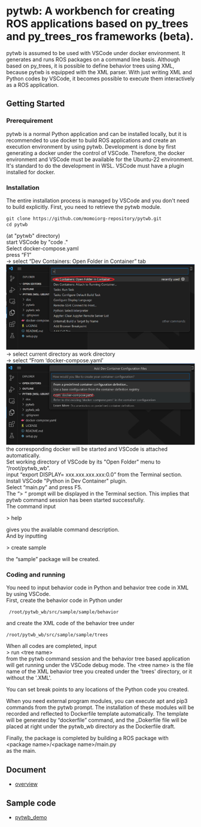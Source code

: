 # pytwb: A workbench for creating ROS applications based on py_trees and py_trees_ros frameworks (beta).
pytwb is assumed to be used with VSCode under docker environment. It generates and runs ROS packages on a command line basis. Although based on py_trees, it is possible to define behavior trees using XML, because pytwb is equipped with the XML parser.  With just writing XML and Python codes by VSCode, it becomes possible to execute them interactively as a ROS application.

## Getting Started
### Prerequirement
pytwb is a normal Python application and can be installed locally, but it is recommended to use docker to build ROS applications and create an execution environment by using pytwb. Development is done by first generating a docker under the control of VSCode. Therefore, the docker environment and VSCode must be available for the Ubuntu-22 environment. It's standard to do the development in WSL. VSCode must have a plugin installed for docker.

### Installation
The entire installation process is managed by VSCode and you don't need to build explicitly.
First, you need to retrieve the pytwb module.

```
git clone https://github.com/momoiorg-repository/pytwb.git
cd pytwb
```
(at "pytwb" directory)  
start VSCode by "code ."  
Select docker-compose.yaml  
press “F1”  
 -> select “Dev Containers: Open Folder in Container” tab  
![Open Folder in Container](doc/resource/VSCode1.jpg)  
 -> select current directory as work directory  
 -> select “From ‘docker-compose.yaml’  
![Open Folder in Container](doc/resource/VSCode2.jpg)  
the corresponding docker will be started and VSCode is attached automatically.  
Set working directory of VSCode by its "Open Folder" menu to “/root/pytwb_wb”.  
input “export DISPLAY= xxx.xxx.xxx.xxx:0.0” from the Terminal section.  
Install VSCode "Python in Dev Container" plugin.  
Select “main.py” and press F5.  
The “> “ prompt will be displayed in the Terminal section.   This implies that pytwb command session has been started successfully.  
The command input  

\> help

gives you the available command description.  
And by inputting

\> create sample

the “sample” package will be created.

### Coding and running
You need to input behavior code in Python and behavior tree code in XML by using VSCode.    
First, create the behavior code in Python under  
```
 /root/pytwb_wb/src/sample/sample/behavior  
```
and create the XML code of the behavior tree under  
```
/root/pytwb_wb/src/sample/sample/trees
```

When all codes are completed, input  
\> run \<tree name\>  
from the pytwb command session and the behavior tree based application will get running under the VSCode debug mode.
The \<tree name\> is the file name of the XML behavior tree you created under the 'trees' directory, or it without the '.XML'.

You can set break points to any locations of the Python code you created.

When you need external program modules, you can execute apt and pip3 commands from the pytwb prompt.  The installation of these modules will be recorded and reflected to Dockerfile template automatically.  The template will be generated by “dockerfile” command, and the _Dokerfile file will be placed at right under the pytwb_wb directory as the Dockerfile draft.

Finally, the package is completed by building a ROS package with  
\<package name\>/\<package name\>/main.py  
as the main.

## Document
- [overview](doc/overview.md)
## Sample code
- [pytwb_demo](https://github.com/momoiorg-repository/pytwb_demo)
